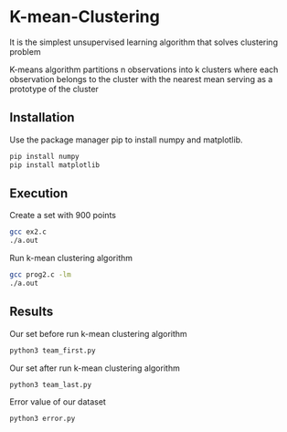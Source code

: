 # K-mean-Clustering
 It is the simplest unsupervised learning algorithm that solves clustering problem

K-means algorithm partitions n observations into k clusters where each observation belongs to the cluster with the nearest mean serving as a prototype of the cluster

## Installation
Use the package manager pip to install numpy and matplotlib.
```bash
pip install numpy
pip install matplotlib
```

## Execution
Create a set with 900 points
```bash
gcc ex2.c
./a.out
```

Run k-mean clustering algorithm
```bash
gcc prog2.c -lm
./a.out
```

## Results
Our set before run k-mean clustering algorithm
```bash
python3 team_first.py 
```

Our set after run k-mean clustering algorithm
```bash
python3 team_last.py 
```

Error value of our dataset
```bash
python3 error.py 
```
